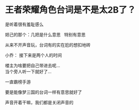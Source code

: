 # 王者荣耀角色台词是不是太2B了？


是听着很有羞耻感么<img src="static/image/smiley/default/lol.gif" smilieid="12" border="0" alt="" />

妲己的那个：几把是什么意思&nbsp; &nbsp;特别有意思

从来不开声音玩，台词有的实在尬的想扣地砖

小乔： 接下来是两个人的时间

楼主为啥要把自己带进去呢...<br />
当个旁人听一下就好了...

一直霸榜手游

要是能像梦三国的台词一样有意思就好了

声音开着干嘛，我们都是关闭声音的
